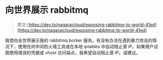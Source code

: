 # 向世界展示 rabbitmq

> 原文:[https://dev.to/nagarajcloud/exposing-rabbitmq-to-world-41ed](https://dev.to/nagarajcloud/exposing-rabbitmq-to-world-41ed)

我想向全世界展示我的 rabbitmq borker 服务。有没有办法在遇到暴力攻击的情况下，使用任何中间防火墙工具或在本地 iptables 中自动阻止源 IP。如果用户试图使用错误的凭据或 vhost 访问端点，我希望自动阻止源 IP。请建议。
